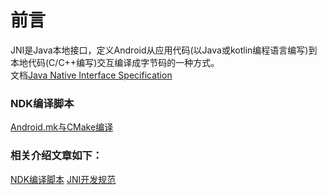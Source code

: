 # 前言
JNI是Java本地接口，定义Android从应用代码(以Java或kotlin编程语言编写)到本地代码(C/C++编写)交互编译成字节码的一种方式。</br>
文档[Java Native Interface Specification](https://docs.oracle.com/javase/7/docs/technotes/guides/jni/spec/jniTOC.html)</br>

### NDK编译脚本
[Android.mk与CMake编译](https://github.com/xufuji456/FFmpegAndroid/blob/master/doc/NDK_compile_shell.md)

### 相关介绍文章如下：
[NDK编译脚本](https://blog.csdn.net/u011686167/article/details/106458899)
[JNI开发规范](https://blog.csdn.net/u011686167/article/details/81784979)